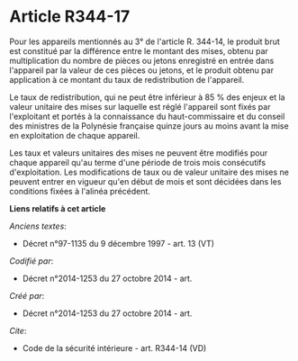 # Article R344-17

Pour les appareils mentionnés au 3° de l'article R. 344-14, le produit brut est constitué par la différence entre le montant
des mises, obtenu par multiplication du nombre de pièces ou jetons enregistré en entrée dans l'appareil par la valeur de ces
pièces ou jetons, et le produit obtenu par application à ce montant du taux de redistribution de l'appareil. 

Le taux de redistribution, qui ne peut être inférieur à 85 % des enjeux et la valeur unitaire des mises sur laquelle est
réglé l'appareil sont fixés par l'exploitant et portés à la connaissance du haut-commissaire et du conseil des ministres de
la Polynésie française quinze jours au moins avant la mise en exploitation de chaque appareil. 

Les taux et valeurs unitaires des mises ne peuvent être modifiés pour chaque appareil qu'au terme d'une période de trois mois
consécutifs d'exploitation. Les modifications de taux ou de valeur unitaire des mises ne peuvent entrer en vigueur qu'en
début de mois et sont décidées dans les conditions fixées à l'alinéa précédent.

**Liens relatifs à cet article**

_Anciens textes_:

  - Décret n°97-1135 du 9 décembre 1997 - art. 13 (VT)

_Codifié par_:

  - Décret n°2014-1253 du 27 octobre 2014 - art.

_Créé par_:

  - Décret n°2014-1253 du 27 octobre 2014 - art.

_Cite_:

  - Code de la sécurité intérieure - art. R344-14 (VD)
